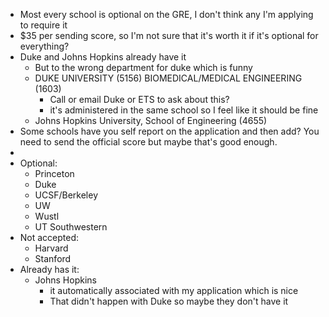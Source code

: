- Most every school is optional on the GRE, I don't think any I'm applying to require it
- $35 per sending score, so I'm not sure that it's worth it if it's optional for everything?
- Duke and Johns Hopkins already have it
	- But to the wrong department for duke which is funny
	- DUKE UNIVERSITY (5156) BIOMEDICAL/MEDICAL ENGINEERING (1603)
		- Call or email Duke or ETS to ask about this?
		- it's administered in the same school so I feel like it should be fine
	- Johns Hopkins University, School of Engineering (4655)
- Some schools have you self report on the application and then add? You need to send the official score but maybe that's good enough.
-
- Optional:
	- Princeton
	- Duke
	- UCSF/Berkeley
	- UW
	- Wustl
	- UT Southwestern
- Not accepted:
	- Harvard
	- Stanford
- Already has it:
	- Johns Hopkins
		- it automatically associated with my application which is nice
		- That didn't happen with Duke so maybe they don't have it
